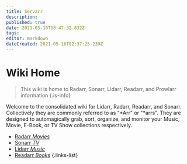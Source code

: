 ```yaml
---
title: Servarr
description: 
published: true
date: 2021-05-16T18:47:32.832Z
tags: 
editor: markdown
dateCreated: 2021-05-16T02:37:25.239Z
---
```


# Wiki Home

> This wiki is home to Radarr, Sonarr, Lidarr, Readarr, and Prowlarr information
{.is-info}

Welcome to the consolidated wiki for Lidarr, Radarr, Readarr, and Sonarr. Collectively they are commonly referred to as "*Arr" or "*arrs". They are designed to automagically grab, sort, organize, and monitor your Music, Movie, E-Book, or TV Show collections respectively.


- [Radarr *Movies*](/Radarr)
- [Sonarr *TV*](/Sonarr)
- [Lidarr *Music*](/Lidarr)
- [Readarr *Books*](/Readarr)
{.links-list}